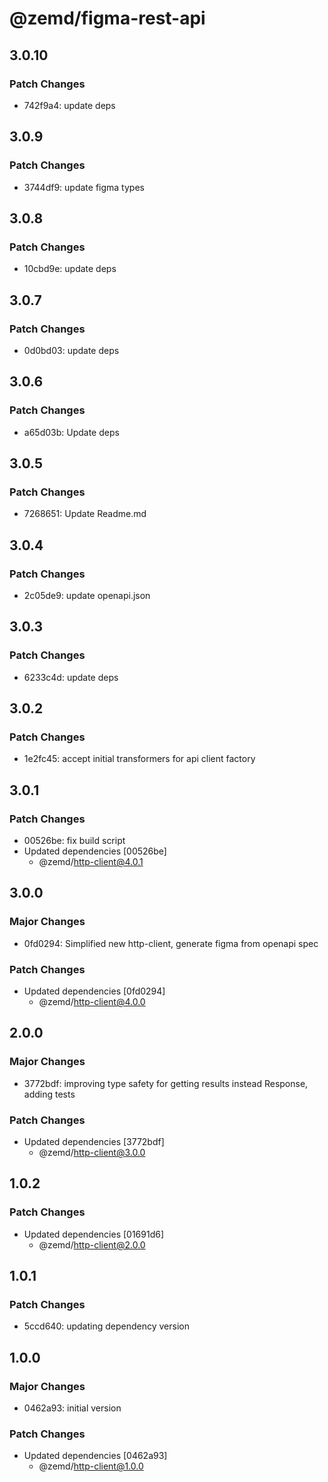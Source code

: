 # @zemd/figma-rest-api

## 3.0.10

### Patch Changes

- 742f9a4: update deps

## 3.0.9

### Patch Changes

- 3744df9: update figma types

## 3.0.8

### Patch Changes

- 10cbd9e: update deps

## 3.0.7

### Patch Changes

- 0d0bd03: update deps

## 3.0.6

### Patch Changes

- a65d03b: Update deps

## 3.0.5

### Patch Changes

- 7268651: Update Readme.md

## 3.0.4

### Patch Changes

- 2c05de9: update openapi.json

## 3.0.3

### Patch Changes

- 6233c4d: update deps

## 3.0.2

### Patch Changes

- 1e2fc45: accept initial transformers for api client factory

## 3.0.1

### Patch Changes

- 00526be: fix build script
- Updated dependencies [00526be]
  - @zemd/http-client@4.0.1

## 3.0.0

### Major Changes

- 0fd0294: Simplified new http-client, generate figma from openapi spec

### Patch Changes

- Updated dependencies [0fd0294]
  - @zemd/http-client@4.0.0

## 2.0.0

### Major Changes

- 3772bdf: improving type safety for getting results instead Response, adding tests

### Patch Changes

- Updated dependencies [3772bdf]
  - @zemd/http-client@3.0.0

## 1.0.2

### Patch Changes

- Updated dependencies [01691d6]
  - @zemd/http-client@2.0.0

## 1.0.1

### Patch Changes

- 5ccd640: updating dependency version

## 1.0.0

### Major Changes

- 0462a93: initial version

### Patch Changes

- Updated dependencies [0462a93]
  - @zemd/http-client@1.0.0
